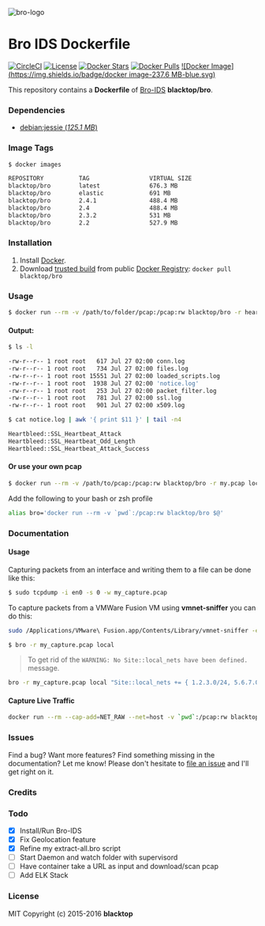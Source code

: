 ![bro-logo](https://raw.githubusercontent.com/blacktop/docker-bro/master/logo.png)

Bro IDS Dockerfile
==================

[![CircleCI](https://circleci.com/gh/blacktop/docker-bro.png?style=shield)](https://circleci.com/gh/blacktop/docker-bro)
[![License](http://img.shields.io/:license-mit-blue.svg)](http://doge.mit-license.org)
[![Docker Stars](https://img.shields.io/docker/stars/blacktop/bro.svg)][hub]
[![Docker Pulls](https://img.shields.io/docker/pulls/blacktop/bro.svg)][hub]
[![Docker Image](https://img.shields.io/badge/docker image-237.6 MB-blue.svg)][hub]

This repository contains a **Dockerfile** of [Bro-IDS](http://www.bro.org/index.html) **blacktop/bro**.

### Dependencies

* [debian:jessie (*125.1  MB*)](https://hub.docker.com/_/debian/)

### Image Tags
```bash
$ docker images

REPOSITORY          TAG                 VIRTUAL SIZE
blacktop/bro        latest              676.3 MB
blacktop/bro        elastic             691 MB
blacktop/bro        2.4.1               488.4 MB
blacktop/bro        2.4                 488.4 MB
blacktop/bro        2.3.2               531 MB
blacktop/bro        2.2                 527.9 MB
```

### Installation

1. Install [Docker](https://www.docker.io/).
2. Download [trusted build](https://hub.docker.com/r/blacktop/bro/) from public [Docker Registry](https://index.docker.io/): `docker pull blacktop/bro`

### Usage
```bash
$ docker run --rm -v /path/to/folder/pcap:/pcap:rw blacktop/bro -r heartbleed.pcap local
```
#### Output:
```bash
$ ls -l

-rw-r--r-- 1 root root   617 Jul 27 02:00 conn.log
-rw-r--r-- 1 root root   734 Jul 27 02:00 files.log
-rw-r--r-- 1 root root 15551 Jul 27 02:00 loaded_scripts.log
-rw-r--r-- 1 root root  1938 Jul 27 02:00 'notice.log'
-rw-r--r-- 1 root root   253 Jul 27 02:00 packet_filter.log
-rw-r--r-- 1 root root   781 Jul 27 02:00 ssl.log
-rw-r--r-- 1 root root   901 Jul 27 02:00 x509.log
```
```bash
$ cat notice.log | awk '{ print $11 }' | tail -n4

Heartbleed::SSL_Heartbeat_Attack
Heartbleed::SSL_Heartbeat_Odd_Length
Heartbleed::SSL_Heartbeat_Attack_Success
```
#### Or use your own pcap
```bash
$ docker run --rm -v /path/to/pcap:/pcap:rw blacktop/bro -r my.pcap local
```

Add the following to your bash or zsh profile

```bash
alias bro='docker run --rm -v `pwd`:/pcap:rw blacktop/bro $@'
```

### Documentation

#### Usage

Capturing packets from an interface and writing them to a file can be done like this:

```bash
$ sudo tcpdump -i en0 -s 0 -w my_capture.pcap
```

To capture packets from a VMWare Fusion VM using **vmnet-sniffer** you can do this:

```bash
sudo /Applications/VMware\ Fusion.app/Contents/Library/vmnet-sniffer -e -w my_capture.pcap vmnet8
```

```bash
$ bro -r my_capture.pcap local
```
> To get rid of the `WARNING: No Site::local_nets have been defined.` message.

```bash
bro -r my_capture.pcap local "Site::local_nets += { 1.2.3.0/24, 5.6.7.0/24 }"
```

#### Capture Live Traffic  

```bash
docker run --rm --cap-add=NET_RAW --net=host -v `pwd`:/pcap:rw blacktop/bro -i eth0
```

### Issues

Find a bug? Want more features? Find something missing in the documentation? Let me know! Please don't hesitate to [file an issue](https://github.com/blacktop/docker-bro/issues/new) and I'll get right on it.

### Credits

### Todo
- [x] Install/Run Bro-IDS
- [x] Fix Geolocation feature
- [x] Refine my extract-all.bro script
- [ ] Start Daemon and watch folder with supervisord
- [ ] Have container take a URL as input and download/scan pcap
- [ ] Add ELK Stack

### License

MIT Copyright (c) 2015-2016 **blacktop**

[hub]: https://hub.docker.com/r/blacktop/bro/

